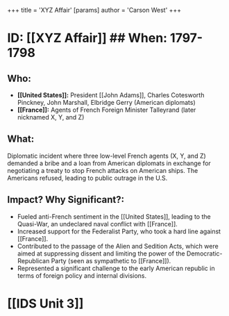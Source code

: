 +++
 title = 'XYZ Affair'
[params]
	author = 'Carson West'
+++
# ID: [[XYZ Affair]] ## When: 1797-1798
## Who: 
* **[[United States]]:** President [[John Adams]], Charles Cotesworth Pinckney, John Marshall, Elbridge Gerry (American diplomats)
* **[[France]]:**  Agents of French Foreign Minister Talleyrand (later nicknamed X, Y, and Z)

## What: 
Diplomatic incident where three low-level French agents (X, Y, and Z) demanded a bribe and a loan from American diplomats in exchange for negotiating a treaty to stop French attacks on American ships.  The Americans refused, leading to public outrage in the U.S.

## Impact? Why Significant?: 
* Fueled anti-French sentiment in the [[United States]], leading to the Quasi-War, an undeclared naval conflict with [[France]]. 
* Increased support for the Federalist Party, who took a hard line against [[France]].
* Contributed to the passage of the Alien and Sedition Acts, which were aimed at suppressing dissent and limiting the power of the Democratic-Republican Party (seen as sympathetic to [[France]]).
* Represented a significant challenge to the early American republic in terms of foreign policy and internal divisions. 

# [[IDS Unit 3]]